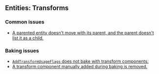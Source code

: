 ## Entities: Transforms
### Common issues
- [A parented entity doesn't move with its parent, and the parent doesn't list it as a child.](Transforms/Reparenting%20Issues.md)

### Baking issues
- [`AddTransformUsageFlags` does not bake with transform components.](Baking/Static%20Entities.md)
- [A transform component manually added during baking is removed.](Baking/Transform%20Components.md)